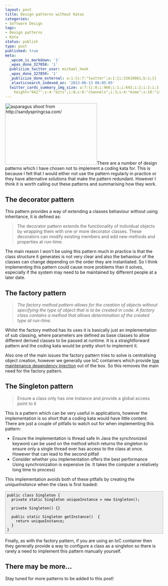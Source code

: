 ```yaml
---
layout: post
title: Design patterns without Katas
categories:
- Software Design
tags:
- Design patterns
- Kata
status: publish
type: post
published: true
meta:
  _wpcom_is_markdown: '1'
  _wpas_done_327858: '1'
  publicize_twitter_user: michael_hook
  _wpas_done_327859: '1'
  _publicize_done_external: a:1:{s:7:"twitter";a:1:{i:33610861;b:1;}}
  _elasticsearch_indexed_on: '2013-06-13 08:05:05'
  twitter_cards_summary_img_size: a:7:{i:0;i:960;i:1;i:642;i:2;i:2;i:3;s:24:"width="960"
    height="642"";s:4:"bits";i:8;s:8:"channels";i:3;s:4:"mime";s:10:"image/jpeg";}
---
```

<a href="http://bakingwebsites.files.wordpress.com/2013/06/asparagus-shoot.jpg"><img class="alignright size-medium wp-image-460" alt="asparagus shoot from http://sandyspringcsa.com/" src="http://bakingwebsites.files.wordpress.com/2013/06/asparagus-shoot.jpg?w=300" width="300" height="200" /></a>There are a number of design patterns which I have chosen not to implement a coding kata for. This is because I felt that I would either not use the pattern regularly in practice or they have alternative solutions that make the pattern redundant. However I think it is worth calling out these patterns and summarising how they work.

<h2>The decorator pattern</h2>

This pattern provides a way of extending a classes behaviour without using inheritance, it is defined as:

<blockquote>The decorator pattern extends the functionality of individual objects by wrapping them with one or more decorator classes. These decorators can modify existing members and add new methods and properties at run-time.</blockquote>

The main reason I won't be using this pattern much in practice is that the class structure it generates is not very clear and also the behaviour of   the classes can change depending on the order they are instantiated. So I think implementing this pattern could cause more problems than it solves, especially if the system may need to be maintained by different people at a later date.

<h2>The factory pattern</h2>

<blockquote><em>The factory method pattern allows for the creation of objects without specifying the type of object that is to be created in code. A factory class contains a method that allows determination of the created type at run-time.</em></blockquote>

Whilst the factory method has its uses it is basically just an implementation of sub classing, where parameters are defined as base classes to allow different derived classes to be passed at runtime. It is a straightforward pattern and the coding kata would be pretty short to implement it.

Also one of the main issues the factory pattern tries to solve is centralising object creation, however we generally use IoC containers which provide <a href="http://stackoverflow.com/questions/871405/why-do-i-need-an-ioc-container-as-opposed-to-straightforward-di-code">low maintenance dependency injection</a>  out of the box. So this removes the main need for the factory pattern.

<h2>The Singleton pattern</h2>

<blockquote>Ensure a class only has one instance and provide a global access point to it</blockquote>

This is a pattern which can be very useful in applications, however the implementation is so short that a coding kata would have little content. There are just a couple of pitfalls to watch out for when implementing this pattern:

<ul>
    <li><span style="line-height:16px;">Ensure the implementation is  thread safe
In Java the synchronized keyword can be used on the method which returns the singleton to ensure only a single thread ever has access to the class at once. However that can lead to the second pitfall</span></li>
    <li>Consider whether you implementation offers the best performance
Using synchronization is expensive (ie. It takes the computer a relatively long time to process)</li>
</ul>

This implementation avoids both of these pitfalls by creating the <em>uniqueInstance</em> when the class is first loaded:

<pre style="font-family:Andale Mono, Lucida Console, Monaco, fixed, monospace;color:#000000;background-color:#eee;font-size:12px;border:1px dashed #999999;line-height:14px;overflow:auto;width:100%;padding:5px;">public class Singleton {
  private static Singleton uniqueInstance = new Singleton();

  private Singleton() {}

  public static Singleton getInstance()  {
    return uniqueInstance;
  }
}</pre>

Finally, as with the factory pattern, if you are using an IoC container then they generally provide a way to configure a class as a singleton so there is rarely a need to implement this pattern manually yourself.

<h2>There may be more...</h2>

Stay tuned for more patterns to be added to this post!
